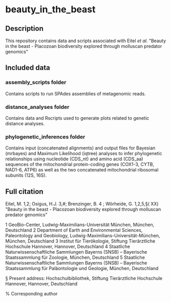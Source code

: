 # beauty_in_the_beast

## Description ##
This repository contains data and scripts associated with 
Eitel _et al._
"Beauty in the beast - Placozoan biodiversity explored through molluscan predator genomics"




## Included data ##


### assembly_scripts folder ### 

Contains scripts to run SPAdes assemblies of metagenomic reads.

### distance_analyses folder ### 

Contains data and Rscripts used to generate plots related to genetic distance analyses.

### phylogenetic_inferences folder ### 

Contains input (concatenated alignments) and output files for Bayesian (mrbayes) and Maximum Likelihood (iqtree) analyses to infer phylogenetic relationships using nucleotide (CDS_nt) and amino acid (CDS_aa) sequences of the mitochondrial protein-coding genes (COX1-3, CYTB, NAD1-6, ATP6) as well as the two concatenated mitochondrial ribosomal subunits (12S, 16S).



## Full citation ##

Eitel, M. 1,2; Osigus, H.J. 3,#; Brenzinger, B. 4 ; Wörheide, G. 1,2,5,§( XX) "Beauty in the beast - Placozoan biodiversity explored through molluscan predator genomics"

1 GeoBio-Center, Ludwig-Maximilians-Universität München, München, Deutschland
2 Department of Earth and Environmental Sciences, Paleontology and Geobiology, Ludwig-Maximilians-Universität-München, München, Deutschland
3 Institut für Tierökologie, Stiftung Tierärztliche Hochschule Hannover, Hannover, Deutschland
4 Staatliche Naturwissenschaftliche Sammlungen Bayerns (SNSB) – Bayerische Staatssammlung für Zoologie, München, Deutschland
5 Staatliche Naturwissenschaftliche Sammlungen Bayerns (SNSB) – Bayerische Staatssammlung für
Paläontologie und Geologie, München, Deutschland

§ Present address: Hochschulbibliothek, Stiftung Tierärztliche Hochschule Hannover, Hannover, Deutschland

% Corresponding author
